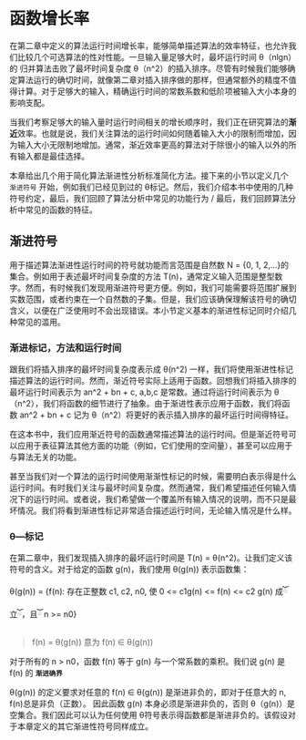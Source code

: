 # 函数增长率

在第二章中定义的算法运行时间增长率，能够简单描述算法的效率特征，也允许我们比较几个可选算法的性对性能。一旦输入量足够大时，最坏运行时间 θ（nlgn）的 归并算法击败了最坏时间复杂度 θ（n^2）的插入排序。尽管有时候我们能够确定算法运行的确切时间，就像第二章对插入排序做的那样，但通常额外的精度不值得计算。对于足够大的输入，精确运行时间的常数系数和低阶项被输入大小本身的影响支配。

当我们考察足够大的输入量时运行时间相关的增长顺序时，我们正在研究算法的**渐近**效率。也就是说，我们关注算法的运行时间如何随着输入大小的限制而增加，因为输入大小无限制地增加。通常，渐近效率更高的算法对于除很小的输入以外的所有输入都是最佳选择。

本章给出几个用于简化算法渐进性分析标准简化方法。接下来的小节以定义几个 `渐进符号` 开始，例如我们已经见到过的 θ标记。然后，我们介绍本书中使用的几种符号约定，最后，我们回顾了算法分析中常见的功能行为 / 最后，我们回顾算法分析中常见的函数的特征。

## 渐进符号

用于描述算法渐进性运行时间的符号就功能而言范围是自然数 N  = {0, 1, 2,...}的集合。例如用于表述最坏时间复杂度的方法 T(n)，通常定义输入范围是整型数字。然而，有时候我们发现用渐进符号更方便。例如，我们可能需要将范围扩展到实数范围，或者约束在一个自然数的子集。但是，我们应该确保理解该符号的确切含义，以便在广泛使用时不会出现错误。本小节定义基本的渐进性标记同时介绍几种常见的滥用。

### 渐进标记，方法和运行时间

跟我们将插入排序的最坏时间复杂度表示成 θ(n^2) 一样，我们将使用渐进性标记描述算法的运行时间。然而，渐近符号实际上适用于函数。回想我们将插入排序的最坏运行时间表示为 an^2 + bn + c, a,b,c 是常数。通过将运行时间表示为 θ（n^2），我们将函数的细节进行了抽象。由于渐进性表示应用于函数，我们将函数 an^2 + bn + c 记为 θ（n^2）将更好的表示插入排序的最坏运行时间得特征。

在这本书中，我们应用渐近符号的函数通常描述算法的运行时间。但是渐近符号可以应用于表征算法其他方面的功能（例如，它们使用的空间量），甚至可以应用于与算法无关的功能。

甚至当我们对一个算法的运行时间使用渐渐性标记的时候，需要明白表示得是什么运行时间。有时我们关注与最坏时间复杂度。然而通常，我们希望描述任何输入情况下的运行时间。或者说，我们希望做一个覆盖所有输入情况的说明，而不只是最坏情况。我们将看到渐进性标记非常适合描述运行时间，无论输入情况是什么样。


### θ—标记

在第二章中，我们发现插入排序的最坏运行时间是 T(n) = θ(n^2)。让我们定义该符号的含义。对于给定的函数 g(n)，我们使用 θ(g(n)) 表示函数集：

θ(g(n)) = {f(n): 存在正整数 c1, c2, n0, 使 0 <= c1g(n) <= f(n) <= c2 g(n) 成ོ立ོ，且ོ n >= n0}

> f(n) = θ(g(n)) 意为 f(n) ∈ θ(g(n))

对于所有的 n > n0，函数 f(n) 等于 g(n) 与一个常系数的乘积。我们说 g(n) 是 f(n) 的 **`渐进确界`**

θ(g(n)) 的定义要求对任意的 f(n) ∈ θ(g(n)) 是渐进非负的，即对于任意大的 n, f(n)总是非负（正数）。 因此函数 g(n) 本身必须是渐进非负的，否则 θ（g(n)）是空集合。我们因此可以认为任何使用 θ符号表示得函数都是渐进非负的。该假设对于本章定义的其它渐进性符号同样成立。


